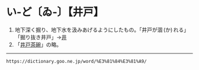 # い‐ど〔ゐ‐〕【井戸】

1. 地下深く掘り、地下水を汲みあげるようにしたもの。「井戸が涸 (か) れる」「掘り抜き井戸」→[井](https://dictionary.goo.ne.jp/word/%E4%BA%95_%28%E3%81%84%29/#jn-9045)
2. 「[井戸茶碗](https://dictionary.goo.ne.jp/word/%E4%BA%95%E6%88%B8%E8%8C%B6%E7%A2%97/#jn-14041)」の略。

---
`https://dictionary.goo.ne.jp/word/%E3%81%84%E3%81%A9/`